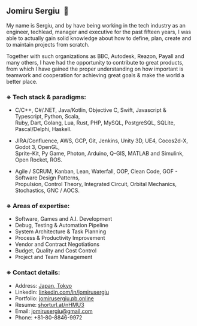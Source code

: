 ## Jomiru Sergiu &nbsp;🚀
My name is Sergiu, and by have being working in the tech industry as an engineer, techlead, manager and executive for the past fifteen years, I was able to actually gain solid knowledge about how to define, plan, create and to maintain projects from scratch.

Together with such organizations as BBC, Autodesk, Reazon, Payall and many others, I have had the opportunity to contribute to great products, from which I have gained the proper understanding on how important is teamwork and cooperation for achieving great goals & make the world a better place.

### ※ Tech stack & paradigms:
- C/C++, C#/.NET, Java/Kotlin, Objective C, 
Swift, Javascript & Typescript, Python, Scala,<br />
Ruby, Dart, Golang, Lua, Rust, PHP, MySQL, 
PostgreSQL, SQLite, Pascal/Delphi, Haskell.


- JIRA/Confluence, AWS, GCP, Git, Jenkins, 
Unity 3D, UE4, Cocos2d-X, Godot 3, OpenGL,<br />
Sprite-Kit, Py Game, Photon, Arduino, Q-GIS,
MATLAB and Simulink, Open Rocket, ROS.


- Agile / SCRUM, Kanban, Lean, Waterfall, OOP,
Clean Code, GOF - Software Design Patterns,<br />
Propulsion, Control Theory, Integrated Circuit,
Orbital Mechanics, Stochastics, GNC / AOCS.


### ※ Areas of expertise:

- Software, Games and A.I. Development
- Debug, Testing & Automation Pipeline
- System Architecture & Task Planning
- Process & Productivity Improvement
- Vendor and Contract Negotiations
- Budget, Quality and Cost Control
- Project and Team Management

### ※ Contact details:
- Address: [Japan, Tokyo](https://www.google.com/maps/@35.6577349,139.8613669,3a,75y,331.62h,97.17t/data=!3m6!1e1!3m4!1sH_0vRhdEg8S0SidBRaGLpA!2e0!7i16384!8i8192)
- Linkedin: [linkedin.com/in/jomirusergiu](https://linkedin.com/in/jomirusergiu)
- Portfolio: [jomirusergiu.pb.online](https://jomirusergiu.pb.online)
- Resume: [shorturl.at/nHMU3](https://shorturl.at/nHMU3)
- Email: jomirusergiu@gmail.com
- Phone: +81-80-8846-9972

<!--
**jomirusergiu/jomirusergiu** is a ✨ _special_ ✨ repository because its `README.md` (this file) appears on your GitHub profile.

Here are some ideas to get you started:

- 🔭 I’m currently working on ...
- 🌱 I’m currently learning ...
- 👯 I’m looking to collaborate on ...
- 🤔 I’m looking for help with ...
- 💬 Ask me about ...
- 📫 How to reach me: ...
- 😄 Pronouns: ...
- ⚡ Fun fact: ...
-->

